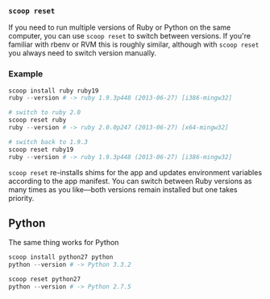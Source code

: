 ### `scoop reset`
If you need to run multiple versions of Ruby or Python on the same computer, you can use `scoop reset` to switch between versions. If you're familiar with rbenv or RVM this is roughly similar, although with `scoop reset` you always need to switch version manually.

### Example
```powershell
scoop install ruby ruby19
ruby --version # -> ruby 1.9.3p448 (2013-06-27) [i386-mingw32]

# switch to ruby 2.0
scoop reset ruby
ruby --version # -> ruby 2.0.0p247 (2013-06-27) [x64-mingw32]

# switch back to 1.9.3
scoop reset ruby19
ruby --version # -> ruby 1.9.3p448 (2013-06-27) [i386-mingw32]
```

`scoop reset` re-installs shims for the app and updates environment variables according to the app manifest. You can switch between Ruby versions as many times as you like—both versions remain installed but one takes priority.

## Python
The same thing works for Python

```powershell
scoop install python27 python
python --version # -> Python 3.3.2

scoop reset python27
python --version # -> Python 2.7.5
```

